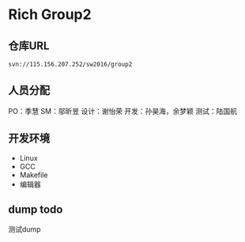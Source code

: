 # Rich Group2

## 仓库URL
	svn://115.156.207.252/sw2016/group2

## 人员分配
PO：季慧
SM：邬昕昱
设计：谢怡荣
开发：孙昊海，余梦颖
测试：陆国航

## 开发环境
* Linux
* GCC
* Makefile
* 编辑器

## dump todo

测试dump
